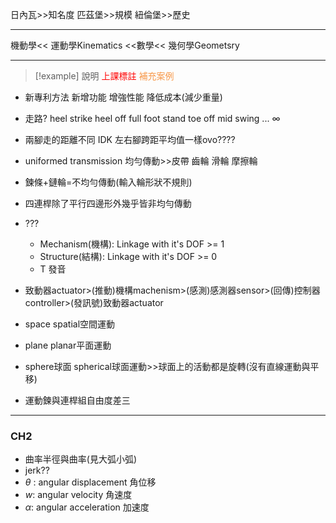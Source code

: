 日內瓦>>知名度
匹茲堡>>規模
紐倫堡>>歷史

---

機動學<< 運動學Kinematics <<數學<< 幾何學Geometsry

---
>[!example] 說明
><font color="#ff0000">上課標註</font>
><font color="#f79646">補充案例</font>

- 新專利方法
	新增功能
	增強性能
	降低成本(減少重量)

- 走路?
	heel strike
	heel off
	full foot stand
	toe off 
	mid swing
	... $\infty$ 
- 兩腳走的距離不同
	IDK
	左右腳跨距平均值一樣ovo????
- uniformed transmission 均勻傳動>>皮帶 齒輪 滑輪 摩擦輪
- 鍊條+鏈輪=不均勻傳動(輸入輪形狀不規則)
- 四連桿除了平行四邊形外幾乎皆非均勻傳動
- ???
	- Mechanism(機構): Linkage with it's DOF >= 1
	- Structure(結構): Linkage with it's DOF >= 0
	- T 發音
- 致動器actuator>(推動)機構machenism>(感測)感測器sensor>(回傳)控制器controller>(發訊號)致動器actuator
- space spatial空間運動
- plane planar平面運動
- sphere球面 spherical球面運動>>球面上的活動都是旋轉(沒有直線運動與平移)
- 運動鍊與連桿組自由度差三

---
### CH2

- 曲率半徑與曲率(見大弧小弧)
- jerk??
- $\theta$ : angular displacement 角位移
- $w$: angular velocity 角速度
- $\alpha$: angular acceleration 加速度 